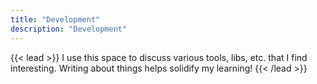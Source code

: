 ```yaml
---
title: "Development"
description: "Development"
---
```


{{< lead >}}
I use this space to discuss various tools, libs, etc. that I find interesting. Writing about things helps solidify my learning!
{{< /lead >}}